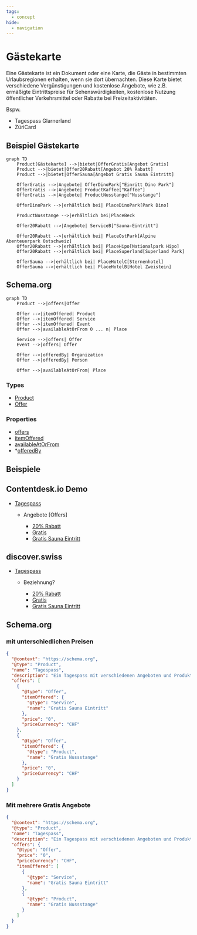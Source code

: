 ```yaml
---
tags:
  - concept
hide:
  - navigation
---
```

# Gästekarte

Eine Gästekarte ist ein Dokument oder eine Karte, die Gäste in bestimmten Urlaubsregionen erhalten, wenn sie dort übernachten. Diese Karte bietet verschiedene Vergünstigungen und kostenlose Angebote, wie z.B. ermäßigte Eintrittspreise für Sehenswürdigkeiten, kostenlose Nutzung öffentlicher Verkehrsmittel oder Rabatte bei Freizeitaktivitäten.

Bspw. 
* Tagespass Glarnerland
* ZüriCard

## Beispiel Gästekarte
``` mermaid
graph TD
    Product[Gästekarte] -->|bietet|OfferGratis[Angebot Gratis]
    Product -->|bietet|Offer20Rabatt[Angebot 20% Rabatt]
    Product -->|bietet|OfferSauna[Angebot Gratis Sauna Eintritt]

    OfferGratis -->|Angebote| OfferDinoPark["Einritt Dino Park"]
    OfferGratis -->|Angebote| ProductKaffee["Kaffee"]
    OfferGratis -->|Angebote| ProductNusstange["Nusstange"]

    OfferDinoPark -->|erhältlich bei| PlaceDinoPark[Park Dino]

    ProductNusstange -->|erhältlich bei|PlaceBeck

    Offer20Rabatt -->|Angebote| ServiceB["Sauna-Eintritt"]

    Offer20Rabatt -->|erhältlich bei| PlaceOstPark[Alpine Abenteuerpark Ostschweiz]
    Offer20Rabatt -->|erhältlich bei| PlaceHipo[Nationalpark Hipo]
    Offer20Rabatt -->|erhältlich bei| PlaceSuperland[Superland Park]

    OfferSauna -->|erhältlich bei| PlaceHotelC[Sternenhotel]
    OfferSauna -->|erhältlich bei| PlaceHotelB[Hotel Zweistein]
```

## Schema.org
``` mermaid
graph TD
    Product -->|offers|Offer

    Offer -->|itemOffered| Product
    Offer -->|itemOffered| Service
    Offer -->|itemOffered| Event
    Offer -->|availableAtOrFrom 0 ... n| Place

    Service -->|offers| Offer
    Event -->|offers| Offer

    Offer -->|offeredBy| Organization
    Offer -->|offeredBy| Person

    Offer -->|availableAtOrFrom| Place
```

### Types

* [Product](../../schema/Place)
* [Offer](../../schema/Offer)

### Properties

* [offers](../../schema/offers)
* [itemOffered](../../schema/itemOffered)
* [availableAtOrFrom](../../schema/availableAtOrFrom)
* *[offeredBy](../../schema/offeredBy)

## Beispiele

## Contentdesk.io Demo

- [Tagespass](https://demo.pim.tso.ch/#/enrich/product/74589a84-bfb9-4fcb-a086-a349ba10205d)
  
    * Angebote [Offers]
    
        * [20% Rabatt](https://demo.pim.tso.ch/#/enrich/product/856b935f-05e2-4f26-addc-33894f97b4f9)
        * [Gratis](https://demo.pim.tso.ch/#/enrich/product/8b42f340-85bb-4bd1-b9c5-d0e23887bd94)
        * [Gratis Sauna Eintritt](https://demo.pim.tso.ch/#/enrich/product/345c8f62-f583-4331-9523-af9ed65e0e54)

## discover.swiss

- [Tagespass](https://partner-test.discover.swiss/infocenter/details/Product/ctd_74589a84-bfb9-4fcb-a086-a349ba10205d?tab=0)
    
    * Beziehnung?
    
        * [20% Rabatt](https://partner-test.discover.swiss/infocenter/details/Product/ctd_07314839-1d34-4205-bee2-8615d8e44fa8?tab=0)
        * [Gratis](https://partner-test.discover.swiss/infocenter/details/Product/ctd_562d0dd4-8c33-462b-b166-2242e5779bc8?tab=0)
        * [Gratis Sauna Eintritt](https://partner-test.discover.swiss/infocenter/details/Product/ctd_1e370b67-57ed-4f55-99f5-f7f962aa176c?tab=0)

## Schema.org

### mit unterschiedlichen Preisen

``` json
{
  "@context": "https://schema.org",
  "@type": "Product",
  "name": "Tagespass",
  "description": "Ein Tagespass mit verschiedenen Angeboten und Produkten von Partnerorganisationen.",
  "offers": [
    {
      "@type": "Offer",
      "itemOffered": {
        "@type": "Service",
        "name": "Gratis Sauna Eintritt"
      },
      "price": "0",
      "priceCurrency": "CHF"
    },
    {
      "@type": "Offer",
      "itemOffered": {
        "@type": "Product",
        "name": "Gratis Nussstange"
      },
      "price": "0",
      "priceCurrency": "CHF"
    }
  ]
}
```
### Mit mehrere Gratis Angebote
``` json
{
  "@context": "https://schema.org",
  "@type": "Product",
  "name": "Tagespass",
  "description": "Ein Tagespass mit verschiedenen Angeboten und Produkten von Partnerorganisationen.",
  "offers": {
    "@type": "Offer",
    "price": "0",
    "priceCurrency": "CHF",
    "itemOffered": [
      {
        "@type": "Service",
        "name": "Gratis Sauna Eintritt"
      },
      {
        "@type": "Product",
        "name": "Gratis Nussstange"
      }
    ]
  }
}
```